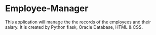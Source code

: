 # Employee-Manager
This application will manage the the records of the employees and their salary. It is created by Python flask, Oracle Database, HTML &amp; CSS.
